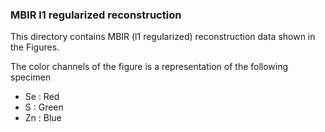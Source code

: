 ### MBIR l1 regularized reconstruction

This directory contains MBIR (l1 regularized) reconstruction data shown in the Figures.

The color channels of the figure is a representation of the following specimen

- Se : Red
- S : Green
- Zn : Blue
